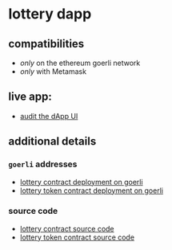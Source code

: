 # lottery dapp

## compatibilities

- _only_ on the ethereum goerli network
- _only_ with Metamask

## live app:

- [audit the dApp UI](https://numoonchld.github.io/lottery-dapp-frontend-solidity-goerli)

## additional details

### `goerli` addresses

- [lottery contract deployment on goerli](https://goerli.etherscan.io/address/0x5e03bcfDEfa3331A05B563Fdc25e6118B072bd1b)
- [lottery token contract deployment on goerli](https://goerli.etherscan.io/address/0x9f7D33f573Be59184367d101520Dd6e606606633)

### source code

- [lottery contract source code](https://github.com/numoonchld/lottery-dapp-frontend-solidity-goerli/blob/main/src/assets/contracts/lottery-contract/Lottery.sol)
- [lottery token contract source code](https://github.com/numoonchld/lottery-dapp-frontend-solidity-goerli/blob/main/src/assets/contracts/lottery-token-contract/LotteryToken.sol)
